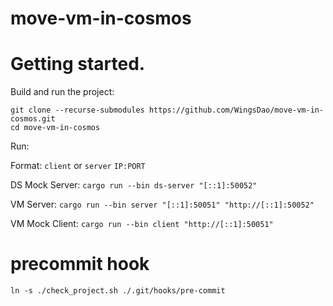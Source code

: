 # move-vm-in-cosmos

# Getting started.

Build and run the project:
```
git clone --recurse-submodules https://github.com/WingsDao/move-vm-in-cosmos.git
cd move-vm-in-cosmos
```

Run:

Format: `client` or `server` `IP:PORT`

DS Mock Server: `cargo run --bin ds-server "[::1]:50052"`

VM Server: `cargo run --bin server "[::1]:50051" "http://[::1]:50052"`

VM Mock Client: `cargo run --bin client "http://[::1]:50051"`

# precommit hook

```shell script
ln -s ./check_project.sh ./.git/hooks/pre-commit
```
